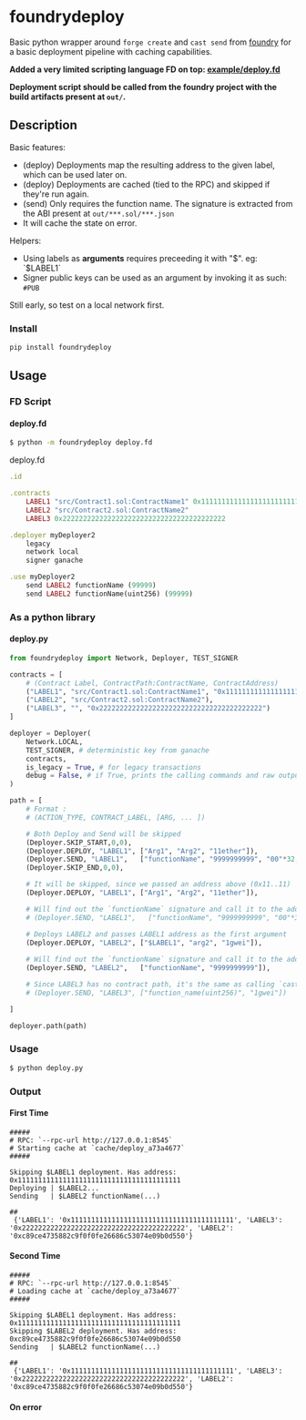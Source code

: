 # foundrydeploy

Basic python wrapper around `forge create` and `cast send` from [foundry](https://github.com/gakonst/foundry) for a basic deployment pipeline with caching capabilities.

**Added a very limited scripting language FD on top:  [example/deploy.fd](./example/deploy.fd)**

**Deployment script should be called from the foundry project with the build artifacts present at `out/`.**

## Description

Basic features:
* (deploy) Deployments map the resulting address to the given label, which can be used later on.
* (deploy) Deployments are cached (tied to the RPC) and skipped if they're run again. 
* (send) Only requires the function name. The signature is extracted from the ABI present at `out/***.sol/***.json`
* It will cache the state on error.

Helpers:
* Using labels as **arguments** requires preceeding it with "$". eg: `$LABEL1`
* Signer public keys can be used as an argument by invoking it as such: `#PUB`

Still early, so test on a local network first.

### Install

```bash
pip install foundrydeploy
```

## Usage
### FD Script
#### deploy.fd
```bash
$ python -m foundrydeploy deploy.fd
```

deploy.fd
```ruby
.id

.contracts
    LABEL1 "src/Contract1.sol:ContractName1" 0x1111111111111111111111111111111111111111
    LABEL2 "src/Contract2.sol:ContractName2"
    LABEL3 0x2222222222222222222222222222222222222222

.deployer myDeployer2
    legacy
    network local
    signer ganache

.use myDeployer2
    send LABEL2 functionName (99999)
    send LABEL2 functionName(uint256) (99999)
```
### As a python library

#### deploy.py
```python
from foundrydeploy import Network, Deployer, TEST_SIGNER

contracts = [
    # (Contract Label, ContractPath:ContractName, ContractAddress)
    ("LABEL1", "src/Contract1.sol:ContractName1", "0x1111111111111111111111111111111111111111"),
    ("LABEL2", "src/Contract2.sol:ContractName2"),
    ("LABEL3", "", "0x2222222222222222222222222222222222222222")
]

deployer = Deployer(
    Network.LOCAL,
    TEST_SIGNER, # deterministic key from ganache
    contracts,
    is_legacy = True, # for legacy transactions
    debug = False, # if True, prints the calling commands and raw output
)

path = [
    # Format :
    # (ACTION_TYPE, CONTRACT_LABEL, [ARG, ... ])

    # Both Deploy and Send will be skipped
    (Deployer.SKIP_START,0,0),
    (Deployer.DEPLOY, "LABEL1", ["Arg1", "Arg2", "11ether"]),
    (Deployer.SEND, "LABEL1",   ["functionName", "9999999999", "00"*32, "00"*32, "0"]),
    (Deployer.SKIP_END,0,0),

    # It will be skipped, since we passed an address above (0x11..11)
    (Deployer.DEPLOY, "LABEL1", ["Arg1", "Arg2", "11ether"]),

    # Will find out the `functionName` signature and call it to the address of LABEL1
    # (Deployer.SEND, "LABEL1",   ["functionName", "9999999999", "00"*32, "00"*32, "0"]),

    # Deploys LABEL2 and passes LABEL1 address as the first argument
    (Deployer.DEPLOY, "LABEL2", ["$LABEL1", "arg2", "1gwei"]),
    
    # Will find out the `functionName` signature and call it to the address of LABEL1
    (Deployer.SEND, "LABEL2",   ["functionName", "9999999999"]),

    # Since LABEL3 has no contract path, it's the same as calling `cast send 0x2222222222222222222222222222222222222222 1gwei` and passes LABEL1 address as the first argument
    # (Deployer.SEND, "LABEL3", ["function_name(uint256)", "1gwei"])

]

deployer.path(path)
```

### Usage

```bash
$ python deploy.py
```

### Output

#### First Time
```
#####
# RPC: `--rpc-url http://127.0.0.1:8545`
# Starting cache at `cache/deploy_a73a4677`
#####

Skipping $LABEL1 deployment. Has address: 0x1111111111111111111111111111111111111111
Deploying | $LABEL2...
Sending   | $LABEL2 functionName(...) 

##
 {'LABEL1': '0x1111111111111111111111111111111111111111', 'LABEL3': '0x2222222222222222222222222222222222222222', 'LABEL2': '0xc89ce4735882c9f0f0fe26686c53074e09b0d550'}
```

#### Second Time
```
#####
# RPC: `--rpc-url http://127.0.0.1:8545`
# Loading cache at `cache/deploy_a73a4677`
#####

Skipping $LABEL1 deployment. Has address: 0x1111111111111111111111111111111111111111
Skipping $LABEL2 deployment. Has address: 0xc89ce4735882c9f0f0fe26686c53074e09b0d550
Sending   | $LABEL2 functionName(...) 

##
 {'LABEL1': '0x1111111111111111111111111111111111111111', 'LABEL3': '0x2222222222222222222222222222222222222222', 'LABEL2': '0xc89ce4735882c9f0f0fe26686c53074e09b0d550'}
```

#### On error
